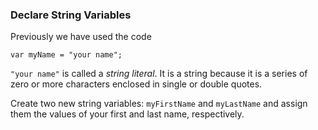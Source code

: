 ### **Declare String Variables**

Previously we have used the code

```
var myName = "your name";
```

`"your name"` is called a _string literal_. It is a string because it is a series of zero or more characters enclosed in single or double quotes.

Create two new string variables: `myFirstName` and `myLastName` and assign them the values of your first and last name, respectively.

